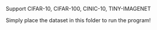 Support CIFAR-10, CIFAR-100, CINIC-10, TINY-IMAGENET

Simply place the dataset in this folder to run the program!
